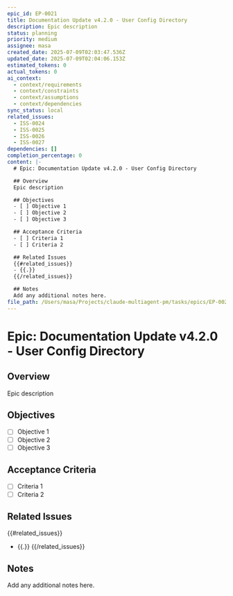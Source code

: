 ```yaml
---
epic_id: EP-0021
title: Documentation Update v4.2.0 - User Config Directory
description: Epic description
status: planning
priority: medium
assignee: masa
created_date: 2025-07-09T02:03:47.536Z
updated_date: 2025-07-09T02:04:06.153Z
estimated_tokens: 0
actual_tokens: 0
ai_context:
  - context/requirements
  - context/constraints
  - context/assumptions
  - context/dependencies
sync_status: local
related_issues:
  - ISS-0024
  - ISS-0025
  - ISS-0026
  - ISS-0027
dependencies: []
completion_percentage: 0
content: |-
  # Epic: Documentation Update v4.2.0 - User Config Directory

  ## Overview
  Epic description

  ## Objectives
  - [ ] Objective 1
  - [ ] Objective 2
  - [ ] Objective 3

  ## Acceptance Criteria
  - [ ] Criteria 1
  - [ ] Criteria 2

  ## Related Issues
  {{#related_issues}}
  - {{.}}
  {{/related_issues}}

  ## Notes
  Add any additional notes here.
file_path: /Users/masa/Projects/claude-multiagent-pm/tasks/epics/EP-0021-documentation-update-v4-2-0-user-config-directory.md
---
```


# Epic: Documentation Update v4.2.0 - User Config Directory

## Overview
Epic description

## Objectives
- [ ] Objective 1
- [ ] Objective 2
- [ ] Objective 3

## Acceptance Criteria
- [ ] Criteria 1
- [ ] Criteria 2

## Related Issues
{{#related_issues}}
- {{.}}
{{/related_issues}}

## Notes
Add any additional notes here.
